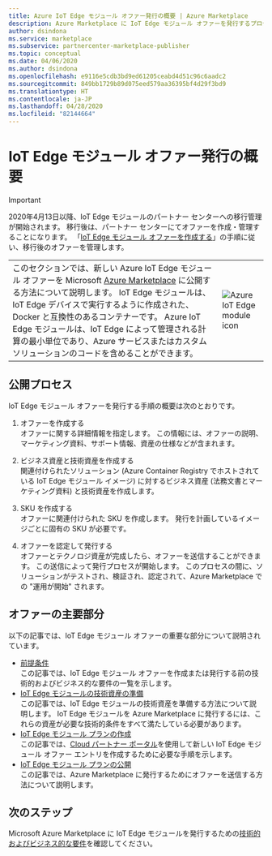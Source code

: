 ```yaml
---
title: Azure IoT Edge モジュール オファー発行の概要 | Azure Marketplace
description: Azure Marketplace に IoT Edge モジュール オファーを発行するプロセスの概要です。
author: dsindona
ms.service: marketplace
ms.subservice: partnercenter-marketplace-publisher
ms.topic: conceptual
ms.date: 04/06/2020
ms.author: dsindona
ms.openlocfilehash: e9116e5cdb3bd9ed61205ceabd4d51c96c6aadc2
ms.sourcegitcommit: 849bb1729b89d075eed579aa36395bf4d29f3bd9
ms.translationtype: HT
ms.contentlocale: ja-JP
ms.lasthandoff: 04/28/2020
ms.locfileid: "82144664"
---
```

# <a name="iot-edge-module-offer-publishing-overview"></a>IoT Edge モジュール オファー発行の概要

>[!Important]
>2020年4月13日以降、IoT Edge モジュールのパートナー センターへの移行管理が開始されます。 移行後は、パートナー センターにてオファーを作成・管理することになります。 「[IoT Edge モジュール オファーを作成する](https://docs.microsoft.com/azure/marketplace/partner-center-portal/azure-iot-edge-module-creation)」の手順に従い、移行後のオファーを管理します。

<table> <tr> <td>このセクションでは、新しい Azure IoT Edge モジュール オファーを Microsoft <a href="https://azuremarketplace.microsoft.com">Azure Marketplace</a> に公開する方法について説明します。 IoT Edge モジュールは、IoT Edge デバイスで実行するように作成された、Docker と互換性のあるコンテナーです。 Azure IoT Edge モジュールは、IoT Edge によって管理される計算の最小単位であり、Azure サービスまたはカスタム ソリューションのコードを含めることができます。 </td> <td><img src="./media/iotedge-icon1.png"  alt="Azure IoT Edge module icon" /></td> </tr> </table>

## <a name="publishing-process"></a>公開プロセス

IoT Edge モジュール オファーを発行する手順の概要は次のとおりです。

1. オファーを作成する<br> オファーに関する詳細情報を指定します。 この情報には、オファーの説明、マーケティング資料、サポート情報、資産の仕様などが含まれます。

2. ビジネス資産と技術資産を作成する<br> 関連付けられたソリューション (Azure Container Registry でホストされている IoT Edge モジュール イメージ) に対するビジネス資産 (法務文書とマーケティング資料) と技術資産を作成します。

3. SKU を作成する<br> オファーに関連付けられた SKU を作成します。 発行を計画しているイメージごとに固有の SKU が必要です。

4. オファーを認定して発行する <br>オファーとテクノロジ資産が完成したら、オファーを送信することができます。 この送信によって発行プロセスが開始します。 このプロセスの間に、ソリューションがテストされ、検証され、認定されて、Azure Marketplace での "運用が開始" されます。

## <a name="parts-of-an-offer"></a>オファーの主要部分

以下の記事では、IoT Edge モジュール オファーの重要な部分について説明されています。

- [前提条件](./cpp-prerequisites.md) <br>この記事では、IoT Edge モジュール オファーを作成または発行する前の技術的およびビジネス的な要件の一覧を示します。
- [IoT Edge モジュールの技術資産の準備](./cpp-create-technical-assets.md) <br>この記事では、IoT Edge モジュールの技術資産を準備する方法について説明します。 IoT Edge モジュールを Azure Marketplace に発行するには、これらの資産が必要な技術的条件をすべて満たしている必要があります。
- [IoT Edge モジュール プランの作成](./cpp-create-offer.md) <br>この記事では、[Cloud パートナー ポータル](https://cloudpartner.azure.com)を使用して新しい IoT Edge モジュール オファー エントリを作成するために必要な手順を示します。
- [IoT Edge モジュール プランの公開](./cpp-publish-offer.md)<br> この記事では、Azure Marketplace に発行するためにオファーを送信する方法について説明します。

## <a name="next-steps"></a>次のステップ

Microsoft Azure Marketplace に IoT Edge モジュールを発行するための[技術的およびビジネス的な要件](./cpp-prerequisites.md)を確認してください。
